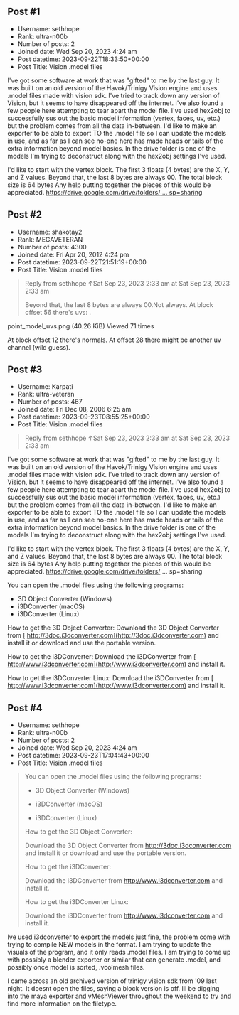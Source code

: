 ## Post #1
- Username: sethhope
- Rank: ultra-n00b
- Number of posts: 2
- Joined date: Wed Sep 20, 2023 4:24 am
- Post datetime: 2023-09-22T18:33:50+00:00
- Post Title: Vision .model files

I've got some software at work that was "gifted" to me by the last guy. It was built on an old version of the Havok/Trinigy Vision engine and uses .model files made with vision sdk. I've tried to track down any version of Vision, but it seems to have disappeared off the internet. I've also found a few people here attempting to tear apart the model file.
I've used hex2obj to successfully sus out the basic model information (vertex, faces, uv, etc.) but the problem comes from all the data in-between. I'd like to make an exporter to be able to export TO the .model file so I can update the models in use, and as far as I can see no-one here has made heads or tails of the extra information beyond model basics. In the drive folder is one of the models I'm trying to deconstruct along with the hex2obj settings I've used. 

I'd like to start with the vertex block. The first 3 floats (4 bytes) are the X, Y, and Z values. Beyond that, the last 8 bytes are always 00. The total block size is 64 bytes
Any help putting together the pieces of this would be appreciated. 
[https://drive.google.com/drive/folders/ ... sp=sharing](https://drive.google.com/drive/folders/1WDJd5VpdK2eA8GVeKUHNMA4PfeKQlVl2?usp=sharing)
## Post #2
- Username: shakotay2
- Rank: MEGAVETERAN
- Number of posts: 4300
- Joined date: Fri Apr 20, 2012 4:24 pm
- Post datetime: 2023-09-22T21:51:19+00:00
- Post Title: Vision .model files

> Reply from sethhope ↑Sat Sep 23, 2023 2:33 am at Sat Sep 23, 2023 2:33 am
>
> Beyond that, the last 8 bytes are always 00.Not always. At block offset 56 there's uvs:
.



point_model_uvs.png (40.26 KiB) Viewed 71 times



At block offset 12 there's normals. At offset 28 there might be another uv channel (wild guess).
## Post #3
- Username: Karpati
- Rank: ultra-veteran
- Number of posts: 467
- Joined date: Fri Dec 08, 2006 6:25 am
- Post datetime: 2023-09-23T08:55:25+00:00
- Post Title: Vision .model files

> Reply from sethhope ↑Sat Sep 23, 2023 2:33 am at Sat Sep 23, 2023 2:33 am
>
> 
I've got some software at work that was "gifted" to me by the last guy. It was built on an old version of the Havok/Trinigy Vision engine and uses .model files made with vision sdk. I've tried to track down any version of Vision, but it seems to have disappeared off the internet. I've also found a few people here attempting to tear apart the model file.
I've used hex2obj to successfully sus out the basic model information (vertex, faces, uv, etc.) but the problem comes from all the data in-between. I'd like to make an exporter to be able to export TO the .model file so I can update the models in use, and as far as I can see no-one here has made heads or tails of the extra information beyond model basics. In the drive folder is one of the models I'm trying to deconstruct along with the hex2obj settings I've used. 

I'd like to start with the vertex block. The first 3 floats (4 bytes) are the X, Y, and Z values. Beyond that, the last 8 bytes are always 00. The total block size is 64 bytes
Any help putting together the pieces of this would be appreciated. 
https://drive.google.com/drive/folders/ ... sp=sharing

You can open the .model files using the following programs:

- 3D Object Converter (Windows)
- i3DConverter (macOS)
- i3DConverter (Linux)

How to get the 3D Object Converter:
Download the 3D Object Converter from [ http://3doc.i3dconverter.com](http://3doc.i3dconverter.com) and install it or download and use the portable version.

How to get the i3DConverter:
Download the i3DConverter from [ http://www.i3dconverter.com](http://www.i3dconverter.com) and install it.

How to get the i3DConverter Linux:
Download the i3DConverter from [ http://www.i3dconverter.com](http://www.i3dconverter.com) and install it.
## Post #4
- Username: sethhope
- Rank: ultra-n00b
- Number of posts: 2
- Joined date: Wed Sep 20, 2023 4:24 am
- Post datetime: 2023-09-23T17:04:43+00:00
- Post Title: Vision .model files

> You can open the .model files using the following programs:
>
> 
>
> - 3D Object Converter (Windows)
>
> - i3DConverter (macOS)
>
> - i3DConverter (Linux)
>
> 
>
> How to get the 3D Object Converter:
>
> Download the 3D Object Converter from  http://3doc.i3dconverter.com and install it or download and use the portable version.
>
> 
>
> How to get the i3DConverter:
>
> Download the i3DConverter from  http://www.i3dconverter.com and install it.
>
> 
>
> How to get the i3DConverter Linux:
>
> Download the i3DConverter from  http://www.i3dconverter.com and install it.

Ive used i3dconverter to export the models just fine, the problem come with trying to compile NEW models in the format. I am trying to update the visuals of the program, and it only reads .model files. 
I am trying to come up with possibly a blender exporter or similar that can generate .model, and possibly once model is sorted, .vcolmesh files.

I came across an old archived version of trinigy vision sdk from '09 last night. It doesnt open the files, saying a block version is off. Ill be digging into the maya exporter and vMeshViewer throughout the weekend to try and find more information on the filetype.
